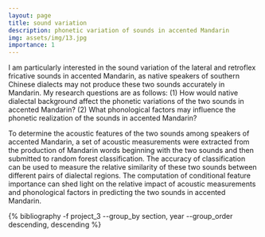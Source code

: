 ```yaml
---
layout: page
title: sound variation
description: phonetic variation of sounds in accented Mandarin
img: assets/img/13.jpg
importance: 1
---
```


I am particularly interested in the sound variation of the lateral and retroflex fricative sounds in accented Mandarin, as native speakers of southern Chinese dialects may not produce these two sounds accurately in Mandarin. My research questions are as follows: (1) How would native dialectal background affect the phonetic variations of the two sounds in accented Mandarin? (2) What phonological factors may influence the phonetic realization of the sounds in accented Mandarin? 

To determine the acoustic features of the two sounds among speakers of accented Mandarin, a set of acoustic measurements were extracted from the production of Mandarin words beginning with the two sounds and then submitted to random forest classification. The accuracy of classification can be used to measure the relative similarity of these two sounds between different pairs of dialectal regions. The computation of conditional feature importance can shed light on the relative impact of acoustic measurements and phonological factors in predicting the two sounds in accented Mandarin. 

<div class="publications">

{% bibliography -f project_3 --group_by section, year --group_order descending, descending %}

</div>